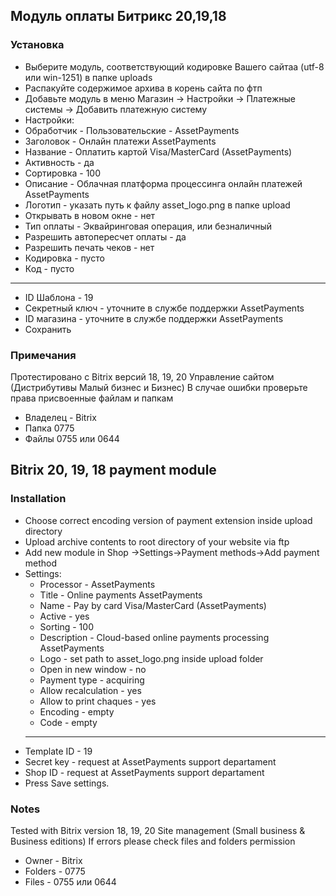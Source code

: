 ## Модуль оплаты Битрикс 20,19,18

### Установка

* Выберите модуль, соответствующий кодировке Вашего сайтаа (utf-8 или win-1251) в папке uploads
* Распакуйте содержимое архива в корень сайта по фтп
* Добавьте модуль в меню Магазин -> Настройки -> Платежные системы -> Добавить платежную систему
* Настройки:
 * Обработчик - Пользовательские - AssetPayments
 * Заголовок - Онлайн платежи AssetPayments
 * Название - Оплатить картой Visa/MasterCard (AssetPayments)
 * Активность - да
 * Сортировка - 100
 * Описание - Облачная платформа процессинга онлайн платежей AssetPayments
 * Логотип - указать путь к файлу asset_logo.png в папке upload
 * Открывать в новом окне - нет
 * Тип оплаты - Эквайринговая операция, или безналичный
 * Разрешить автопересчет оплаты - да
 * Разрешить печать чеков - нет
 * Кодировка - пусто
 * Код - пусто
 ----------------------------------------------------------------
 * ID Шаблона - 19
 * Секретный ключ - уточните в службе поддержки AssetPayments
 * ID магазина - уточните в службе поддержки AssetPayments
 * Сохранить

### Примечания
Протестировано с Bitrix версий 18, 19, 20 Управление сайтом (Дистрибутивы Малый бизнес и Бизнес) 
В случае ошибки проверьте права присвоенные файлам и папкам
- Владелец - Bitrix
- Папка 0775
- Файлы 0755 или 0644


## Bitrix 20, 19, 18 payment module

### Installation

* Choose correct encoding version of payment extension inside upload directory
* Upload archive contents to root directory of your website via ftp
* Add new module in Shop ->Settings->Payment methods->Add payment method
* Settings:
  * Processor - AssetPayments 
  * Title - Online payments AssetPayments
  * Name - Pay by card Visa/MasterCard (AssetPayments)
  * Active - yes
  * Sorting - 100
  * Description - Cloud-based online payments processing AssetPayments
  * Logo - set path to asset_logo.png inside upload folder
  * Open in new window - no
  * Payment type - acquiring
  * Allow recalculation - yes
  * Allow to print chaques - yes
  * Encoding - empty
  * Code - empty
  ----------------------------------------------------------------
 * Template ID - 19
 * Secret key - request at AssetPayments support departament
 * Shop ID - request at AssetPayments support departament
 * Press Save settings.
  
### Notes
Tested with Bitrix version 18, 19, 20 Site management (Small business & Business editions) 
If errors please check files and folders permission
- Owner - Bitrix
- Folders - 0775
- Files - 0755 или 0644
